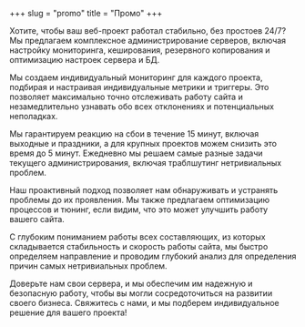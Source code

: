 +++
slug = "promo"
title = "Промо"
+++

Хотите, чтобы ваш веб-проект работал стабильно, без простоев 24/7? Мы предлагаем комплексное администрирование серверов, включая настройку мониторинга, кеширования, резервного копирования и оптимизацию настроек сервера и БД.

Мы создаем индивидуальный мониторинг для каждого проекта, подбирая и настраивая индивидуальные метрики и триггеры. Это позволяет максимально точно отслеживать работу сайта и незамедлительно узнавать обо всех отклонениях и потенциальных неполадках.

Мы гарантируем реакцию на сбои в течение 15 минут, включая выходные и праздники, а для крупных проектов можем снизить это время до 5 минут. Ежедневно мы решаем самые разные задачи текущего администрирования, включая траблшутинг нетривиальных проблем.

Наш проактивный подход позволяет нам обнаруживать и устранять проблемы до их проявления. Мы также предлагаем оптимизацию процессов и тюнинг, если видим, что это может улучшить работу вашего сайта.

С глубоким пониманием работы всех составляющих, из которых складывается стабильность и скорость работы сайта, мы быстро определяем направление и проводим глубокий анализ для определения причин самых нетривиальных проблем.

Доверьте нам свои сервера, и мы обеспечим им надежную и безопасную работу, чтобы вы могли сосредоточиться на развитии своего бизнеса. Свяжитесь с нами, и мы подберем индивидуальное решение для вашего проекта!